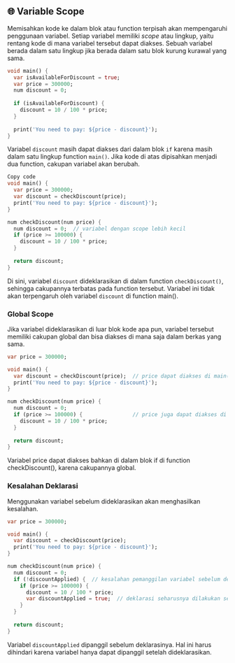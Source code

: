 ## 🌐 Variable Scope

Memisahkan kode ke dalam blok atau function terpisah akan mempengaruhi penggunaan variabel. Setiap variabel memiliki *scope* atau lingkup, yaitu rentang kode di mana variabel tersebut dapat diakses. Sebuah variabel berada dalam satu lingkup jika berada dalam satu blok kurung kurawal yang sama.

```dart
void main() {
  var isAvailableForDiscount = true;
  var price = 300000;
  num discount = 0;
  
  if (isAvailableForDiscount) {
    discount = 10 / 100 * price;
  }
  
  print('You need to pay: ${price - discount}');
}
```
Variabel `discount` masih dapat diakses dari dalam blok `if` karena masih dalam satu lingkup function `main()`. Jika kode di atas dipisahkan menjadi dua function, cakupan variabel akan berubah.
```dart
Copy code
void main() {
  var price = 300000;
  var discount = checkDiscount(price);
  print('You need to pay: ${price - discount}');
}

num checkDiscount(num price) {
  num discount = 0;  // variabel dengan scope lebih kecil
  if (price >= 100000) {
    discount = 10 / 100 * price;
  }
  
  return discount;
}
```
Di sini, variabel `discount` dideklarasikan di dalam function `checkDiscount()`, sehingga cakupannya terbatas pada function tersebut. Variabel ini tidak akan terpengaruh oleh variabel `discount` di function main().

### Global Scope
Jika variabel dideklarasikan di luar blok kode apa pun, variabel tersebut memiliki cakupan global dan bisa diakses di mana saja dalam berkas yang sama.
```dart
var price = 300000;

void main() {
  var discount = checkDiscount(price);  // price dapat diakses di main()
  print('You need to pay: ${price - discount}');
}

num checkDiscount(num price) {
  num discount = 0;
  if (price >= 100000) {                // price juga dapat diakses di checkDiscount()
    discount = 10 / 100 * price;
  }
  
  return discount;
}
```
Variabel price dapat diakses bahkan di dalam blok if di function checkDiscount(), karena cakupannya global.

### Kesalahan Deklarasi
Menggunakan variabel sebelum dideklarasikan akan menghasilkan kesalahan. 
```dart
var price = 300000;

void main() {
  var discount = checkDiscount(price);
  print('You need to pay: ${price - discount}');
}

num checkDiscount(num price) {
  num discount = 0;
  if (!discountApplied) {  // kesalahan pemanggilan variabel sebelum deklarasi
    if (price >= 100000) {
      discount = 10 / 100 * price;
      var discountApplied = true;  // deklarasi seharusnya dilakukan sebelum pemanggilan
    }
  }
  
  return discount;
}
```
Variabel `discountApplied` dipanggil sebelum deklarasinya. Hal ini harus dihindari karena variabel hanya dapat dipanggil setelah dideklarasikan.

